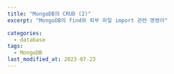 ```yaml
---
title: "MongoDB의 CRUD (2)"
excerpt: "MongoDB의 find와 외부 파일 import 관련 명령어"

categories:
  - database
tags:
  - MongoDB
last_modified_at: 2023-07-23
---
```

